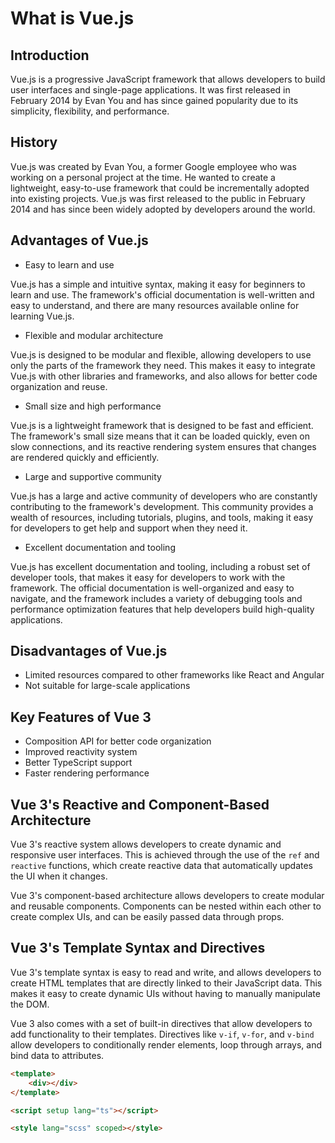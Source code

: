
# What is Vue.js

## Introduction

Vue.js is a progressive JavaScript framework that allows developers to build user interfaces and single-page applications. It was first released in February 2014 by Evan You and has since gained popularity due to its simplicity, flexibility, and performance. 

## History

Vue.js was created by Evan You, a former Google employee who was working on a personal project at the time. He wanted to create a lightweight, easy-to-use framework that could be incrementally adopted into existing projects. Vue.js was first released to the public in February 2014 and has since been widely adopted by developers around the world.


## Advantages of Vue.js

- Easy to learn and use

Vue.js has a simple and intuitive syntax, making it easy for beginners to learn and use. The framework's official documentation is well-written and easy to understand, and there are many resources available online for learning Vue.js.

- Flexible and modular architecture

Vue.js is designed to be modular and flexible, allowing developers to use only the parts of the framework they need. This makes it easy to integrate Vue.js with other libraries and frameworks, and also allows for better code organization and reuse.

- Small size and high performance

Vue.js is a lightweight framework that is designed to be fast and efficient. The framework's small size means that it can be loaded quickly, even on slow connections, and its reactive rendering system ensures that changes are rendered quickly and efficiently.

- Large and supportive community

Vue.js has a large and active community of developers who are constantly contributing to the framework's development. This community provides a wealth of resources, including tutorials, plugins, and tools, making it easy for developers to get help and support when they need it.

- Excellent documentation and tooling

Vue.js has excellent documentation and tooling, including a robust set of developer tools, that makes it easy for developers to work with the framework. The official documentation is well-organized and easy to navigate, and the framework includes a variety of debugging tools and performance optimization features that help developers build high-quality applications.

## Disadvantages of Vue.js

- Limited resources compared to other frameworks like React and Angular
- Not suitable for large-scale applications

## Key Features of Vue 3

- Composition API for better code organization
- Improved reactivity system
- Better TypeScript support
- Faster rendering performance

## Vue 3's Reactive and Component-Based Architecture

Vue 3's reactive system allows developers to create dynamic and responsive user interfaces. This is achieved through the use of the `ref` and `reactive` functions, which create reactive data that automatically updates the UI when it changes. 

Vue 3's component-based architecture allows developers to create modular and reusable components. Components can be nested within each other to create complex UIs, and can be easily passed data through props.

## Vue 3's Template Syntax and Directives

Vue 3's template syntax is easy to read and write, and allows developers to create HTML templates that are directly linked to their JavaScript data. This makes it easy to create dynamic UIs without having to manually manipulate the DOM.

Vue 3 also comes with a set of built-in directives that allow developers to add functionality to their templates. Directives like `v-if`, `v-for`, and `v-bind` allow developers to conditionally render elements, loop through arrays, and bind data to attributes.


```html
<template>
	<div></div>
</template>

<script setup lang="ts"></script>

<style lang="scss" scoped></style>
```
